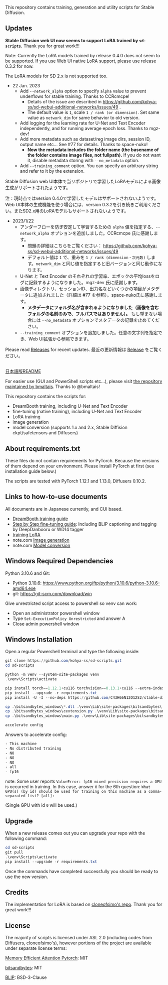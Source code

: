 This repository contains training, generation and utility scripts for Stable Diffusion.

## Updates

__Stable Diffusion web UI now seems to support LoRA trained by ``sd-scripts``.__ Thank you for great work!!!

Note: Currently the LoRA models trained by release 0.4.0 does not seem to be supported. If you use Web UI native LoRA support, please use release 0.3.2 for now. 

The LoRA models for SD 2.x is not supported too.

- 22 Jan. 2023
  - Add ``--network_alpha`` option to specify ``alpha`` value to prevent underflows for stable training. Thanks to CCRcmcpe!
    - Details of the issue are described in https://github.com/kohya-ss/sd-webui-additional-networks/issues/49 .
    - The default value is ``1``, scale ``1 / rank (or dimension)``. Set same value as ``network_dim`` for same behavior to old version.
  - Add logging for the learning rate for U-Net and Text Encoder independently, and for running average epoch loss. Thanks to mgz-dev!  
  - Add more metadata such as dataset/reg image dirs, session ID, output name etc... See #77 for details. Thanks to space-nuko!
    - __Now the metadata includes the folder name (the basename of the folder contains image files, not fullpath).__ If you do not want it, disable metadata storing with ``--no_metadata`` option.
  - Add ``--training_comment`` option. You can specify an arbitrary string and refer to it by the extension.

Stable Diffusion web UI本体で当リポジトリで学習したLoRAモデルによる画像生成がサポートされたようです。

注：現時点ではversion 0.4.0で学習したモデルはサポートされないようです。Web UI本体の生成機能を使う場合には、version 0.3.2を引き続きご利用ください。またSD2.x用のLoRAモデルもサポートされないようです。

- 2023/1/22
  - アンダーフローを防ぎ安定して学習するための ``alpha`` 値を指定する、``--network_alpha`` オプションを追加しました。CCRcmcpe 氏に感謝します。
    - 問題の詳細はこちらをご覧ください： https://github.com/kohya-ss/sd-webui-additional-networks/issues/49
    - デフォルト値は ``1`` で、重みを ``1 / rank (dimension・次元数)`` します。``network_dim`` と同じ値を指定すると旧バージョンと同じ動作になります。
  - U-Net と Text Encoder のそれぞれの学習率、エポックの平均lossをログに記録するようになりました。mgz-dev 氏に感謝します。
  - 画像ディレクトリ、セッションID、出力名などいくつかの項目がメタデータに追加されました（詳細は #77 を参照）。space-nuko氏に感謝します。
    - __メタデータにフォルダ名が含まれるようになりました（画像を含むフォルダの名前のみで、フルパスではありません）。__ もし望まない場合には ``--no_metadata`` オプションでメタデータの記録を止めてください。
  - ``--training_comment`` オプションを追加しました。任意の文字列を指定でき、Web UI拡張から参照できます。

Please read [Releases](https://github.com/kohya-ss/sd-scripts/releases) for recent updates.
最近の更新情報は [Release](https://github.com/kohya-ss/sd-scripts/releases) をご覧ください。

##

[日本語版README](./README-ja.md)

For easier use (GUI and PowerShell scripts etc...), please visit [the repository maintained by bmaltais](https://github.com/bmaltais/kohya_ss). Thanks to @bmaltais!

This repository contains the scripts for:

* DreamBooth training, including U-Net and Text Encoder
* fine-tuning (native training), including U-Net and Text Encoder
* LoRA training
* image generation
* model conversion (supports 1.x and 2.x, Stable Diffision ckpt/safetensors and Diffusers)

## About requirements.txt

These files do not contain requirements for PyTorch. Because the versions of them depend on your environment. Please install PyTorch at first (see installation guide below.) 

The scripts are tested with PyTorch 1.12.1 and 1.13.0, Diffusers 0.10.2.

## Links to how-to-use documents

All documents are in Japanese currently, and CUI based.

* [DreamBooth training guide](./train_db_README-ja.md)
* [Step by Step fine-tuning guide](./fine_tune_README_ja.md):
Including BLIP captioning and tagging by DeepDanbooru or WD14 tagger
* [training LoRA](./train_network_README-ja.md)
* note.com [Image generation](https://note.com/kohya_ss/n/n2693183a798e)
* note.com [Model conversion](https://note.com/kohya_ss/n/n374f316fe4ad)

## Windows Required Dependencies

Python 3.10.6 and Git:

- Python 3.10.6: https://www.python.org/ftp/python/3.10.6/python-3.10.6-amd64.exe
- git: https://git-scm.com/download/win

Give unrestricted script access to powershell so venv can work:

- Open an administrator powershell window
- Type `Set-ExecutionPolicy Unrestricted` and answer A
- Close admin powershell window

## Windows Installation

Open a regular Powershell terminal and type the following inside:

```powershell
git clone https://github.com/kohya-ss/sd-scripts.git
cd sd-scripts

python -m venv --system-site-packages venv
.\venv\Scripts\activate

pip install torch==1.12.1+cu116 torchvision==0.13.1+cu116 --extra-index-url https://download.pytorch.org/whl/cu116
pip install --upgrade -r requirements.txt
pip install -U -I --no-deps https://github.com/C43H66N12O12S2/stable-diffusion-webui/releases/download/f/xformers-0.0.14.dev0-cp310-cp310-win_amd64.whl

cp .\bitsandbytes_windows\*.dll .\venv\Lib\site-packages\bitsandbytes\
cp .\bitsandbytes_windows\cextension.py .\venv\Lib\site-packages\bitsandbytes\cextension.py
cp .\bitsandbytes_windows\main.py .\venv\Lib\site-packages\bitsandbytes\cuda_setup\main.py

accelerate config

```

Answers to accelerate config:

```txt
- This machine
- No distributed training
- NO
- NO
- NO
- all
- fp16
```

note: Some user reports ``ValueError: fp16 mixed precision requires a GPU`` is occurred in training. In this case, answer `0` for the 6th question: 
``What GPU(s) (by id) should be used for training on this machine as a comma-separated list? [all]:`` 

(Single GPU with id `0` will be used.)

## Upgrade

When a new release comes out you can upgrade your repo with the following command:

```powershell
cd sd-scripts
git pull
.\venv\Scripts\activate
pip install --upgrade -r requirements.txt
```

Once the commands have completed successfully you should be ready to use the new version.

## Credits

The implementation for LoRA is based on [cloneofsimo's repo](https://github.com/cloneofsimo/lora). Thank you for great work!!!

## License

The majority of scripts is licensed under ASL 2.0 (including codes from Diffusers, cloneofsimo's), however portions of the project are available under separate license terms:

[Memory Efficient Attention Pytorch](https://github.com/lucidrains/memory-efficient-attention-pytorch): MIT

[bitsandbytes](https://github.com/TimDettmers/bitsandbytes): MIT

[BLIP](https://github.com/salesforce/BLIP): BSD-3-Clause
